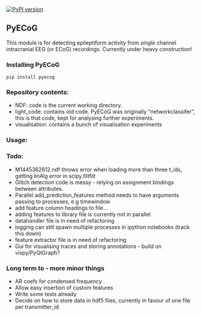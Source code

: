 [![PyPI version](https://badge.fury.io/py/pyecog.svg)](https://badge.fury.io/py/pyecog)
## PyECoG
This module is for detecting epileptiform activity from *single* channel intracranial EEG (or ECoG) recordings.
Currently under heavy construction! 

### Installing PyECoG
```{bash}
pip install pyecog
```

### Repository contents:
* NDF:          code is the current working directory.
* light_code:   contains old code. PyECoG was originally "networkclassifer", this is that code, kept for analysing further experiments.
* visualisation: contains a bunch of visualisation experiments


### Usage:



### Todo:
* M1445362612.ndf throws error when loading more than three t_ids, getting linAlg error in scipy.filtfilt
* Glitch detection code is messy - relying on assignment bindings between attributes. 
* Parallel add_prediction_features method needs to have arguments passing to processes, e.g timewindow 
* add feature column headings to file...
* adding features to library file is currently not in parallel
* datahandler file is in need of refactoring
* logging can still spawn multiple processes in ipython notebooks (track this down)
* feature extractor file is in need of refactoring
* Gui for visualising traces and storing annotations - build on vispy/PyQtGraph?

### Long term to - more minor things
* AR coefs for condensed frequency .
* Allow easy insertion of custom features
* Write some tests already
* Decide on how to store data in hdf5 files, currently in favour of one file per transmitter_id



